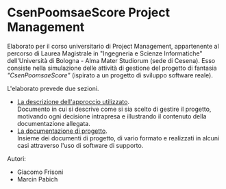 # CsenPoomsaeScore Project Management

Elaborato per il corso universitario di Project Management, appartenente al percorso di Laurea Magistrale in "Ingegneria e Scienze Informatiche" dell'Università di Bologna - Alma Mater Studiorum (sede di Cesena).
Esso consiste nella simulazione delle attività di gestione del progetto di fantasia *"CsenPoomsaeScore"* (ispirato a un progetto di sviluppo software reale).

L'elaborato prevede due sezioni.
- [La descrizione dell'approccio utilizzato](pm_approach.md).  
Documento in cui si descrive come si sia scelto di gestire il progetto, motivando ogni decisione intrapresa e illustrando il contenuto della documentazione allegata.
- [La documentazione di progetto](project_docs/).  
Insieme dei documenti di progetto, di vario formato e realizzati in alcuni casi attraverso l'uso di software di supporto.

Autori:
- Giacomo Frisoni
- Marcin Pabich
